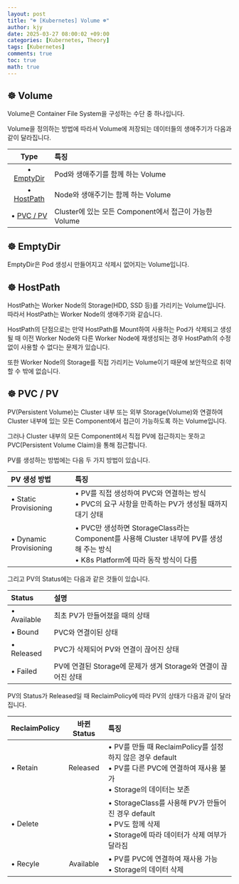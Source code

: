 ```yaml
---
layout: post
title: "☸️ [Kubernetes] Volume ☸️"
author: kjy
date: 2025-03-27 08:00:02 +09:00
categories: [Kubernetes, Theory]
tags: [Kubernetes]
comments: true
toc: true
math: true
---
```


## ☸️ Volume

Volume은 Container File System을 구성하는 수단 중 하나입니다.

Volume을 정의하는 방법에 따라서 Volume에 저장되는 데이터들의 생애주기가 다음과 같이 달라집니다.

| Type | 특징 |
| :-: | :- |
| • [EmptyDir](#️-emptydir) | Pod와 생애주기를 함께 하는 Volume |
| • [HostPath](#️-hostpath) | Node와 생애주기는 함께 하는 Volume |
| • [PVC / PV](#️-pvc--pv) | Cluster에 있는 모든 Component에서 접근이 가능한 Volume |

## ☸️ EmptyDir

EmptyDir은 Pod 생성시 만들어지고 삭제시 없어지는 Volume입니다.

## ☸️ HostPath

HostPath는 Worker Node의 Storage(HDD, SSD 등)를 가리키는 Volume입니다. 따라서 HostPath는 Worker Node의 생애주기와 같습니다.

HostPath의 단점으로는 만약 HostPath를 Mount하여 사용하는 Pod가 삭제되고 생성될 때 이전 Worker Node와 다른 Worker Node에 재생성되는 경우 HostPath의 수정없이 사용할 수 없다는 문제가 있습니다.

또한 Worker Node의 Storage를 직접 가리키는 Volume이기 때문에 보안적으로 취약할 수 밖에 없습니다.

## ☸️ PVC / PV

PV(Persistent Volume)는 Cluster 내부 또는 외부 Storage(Volume)와 연결하여 Cluster 내부에 있는 모든 Component에서 접근이 가능하도록 하는 Volume입니다.

그러나 Cluster 내부의 모든 Component에서 직접 PV에 접근하지는 못하고 PVC(Persistent Volume Claim)을 통해 접근합니다.

PV를 생성하는 방법에는 다음 두 가지 방법이 있습니다.

| PV 생성 방법 | 특징 |
| :- | :- |
| • Static Provisioning | • PV를 직접 생성하여 PVC와 연결하는 방식 <br/> • PVC의 요구 사항을 만족하는 PV가 생성될 때까지 대기 상태 |
| • Dynamic Provisioning | • PVC만 생성하면 StorageClass라는 Component를 사용해 Cluster 내부에 PV를 생성해 주는 방식 <br/> • K8s Platform에 따라 동작 방식이 다름 |

그리고 PV의 Status에는 다음과 같은 것들이 있습니다.

| Status | 설명 |
| :- | :- |
| • Available | 최초 PV가 만들어졌을 때의 상태 |
| • Bound | PVC와 연결이된 상태 |
| • Released | PVC가 삭제되어 PV와 연결이 끊어진 상태 |
| • Failed | PV에 연결된 Storage에 문제가 생겨 Storage와 연결이 끊어진 상태 |

PV의 Status가 Released일 때 ReclaimPolicy에 따라 PV의 상태가 다음과 같이 달라집니다.

| ReclaimPolicy | 바뀐 Status | 특징 |
| :- | :-: | :- |
| • Retain | Released | • PV를 만들 때 ReclaimPolicy를 설정하지 않은 경우 default <br/> • PV를 다른 PVC에 연결하여 재사용 불가 <br/> • Storage의 데이터는 보존 |
| • Delete |  | • StorageClass를 사용해 PV가 만들어진 경우 default <br/> • PV도 함께 삭제 <br/> • Storage에 따라 데이터가 삭제 여부가 달라짐 |
| • Recyle | Available | • PV를 PVC에 연결하여 재사용 가능 <br/> • Storage의 데이터 삭제 |